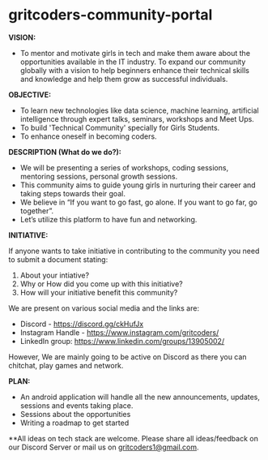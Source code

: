 # gritcoders-community-portal

**VISION:**
- To mentor and motivate girls in tech and make them aware about the opportunities available in the IT industry. To expand our community globally with a vision to     help beginners enhance their technical skills and knowledge and help them grow as successful individuals. 


**OBJECTIVE:**
- To learn new technologies like data science, machine learning, artificial intelligence through expert talks, seminars, workshops and Meet Ups.
- To build 'Technical Community' specially for Girls Students.
- To enhance oneself in becoming coders.

**DESCRIPTION (What do we do?):**
- We will be presenting a series of workshops, coding sessions, mentoring sessions, personal growth sessions.
- This community aims to guide young girls in nurturing their career and taking steps towards their goal. 
- We believe in “If you want to go fast, go alone. If you want to go far, go together”.
- Let’s utilize this platform to have fun and networking.

**INITIATIVE:**

If anyone wants to take initiative in contributing to the community you need to submit a document stating:
1) About your intiative?
2) Why or How did you come up with this initiative?
3) How will your initiative benefit this community?

We are present on various social media and the links are:
- Discord - https://discord.gg/ckHufJx
- Instagram Handle - https://www.instagram.com/gritcoders/
- LinkedIn group: https://www.linkedin.com/groups/13905002/

However, We are mainly going to be active on Discord as there you can chitchat, play games and network.

**PLAN:**
* An android application will handle all the new announcements, updates, sessions and events taking place. 
* Sessions about the opportunities
* Writing a roadmap to get started


**All ideas on tech stack are welcome. Please share all ideas/feedback on our Discord Server or mail us on gritcoders1@gmail.com.
